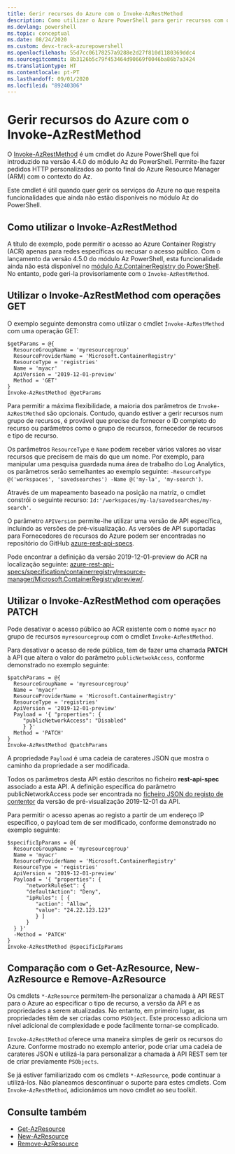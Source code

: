 ```yaml
---
title: Gerir recursos do Azure com o Invoke-AzRestMethod
description: Como utilizar o Azure PowerShell para gerir recursos com o cmdlet Invoke-AzRestMethod.
ms.devlang: powershell
ms.topic: conceptual
ms.date: 08/24/2020
ms.custom: devx-track-azurepowershell
ms.openlocfilehash: 55d7cc06178257a9288e2d27f810d1180369ddc4
ms.sourcegitcommit: 8b3126b5c79f453464d90669f0046ba86b7a3424
ms.translationtype: HT
ms.contentlocale: pt-PT
ms.lasthandoff: 09/01/2020
ms.locfileid: "89240306"
---
```

# <a name="manage-azure-resources-with-invoke-azrestmethod"></a>Gerir recursos do Azure com o Invoke-AzRestMethod

O [Invoke-AzRestMethod](/powershell/module/az.accounts/invoke-azrestmethod) é um cmdlet do Azure PowerShell que foi introduzido na versão 4.4.0 do módulo Az do PowerShell. Permite-lhe fazer pedidos HTTP personalizados ao ponto final do Azure Resource Manager (ARM) com o contexto do Az.

Este cmdlet é útil quando quer gerir os serviços do Azure no que respeita funcionalidades que ainda não estão disponíveis no módulo Az do PowerShell.

## <a name="how-to-use-invoke-azrestmethod"></a>Como utilizar o Invoke-AzRestMethod

A título de exemplo, pode permitir o acesso ao Azure Container Registry (ACR) apenas para redes específicas ou recusar o acesso público. Com o lançamento da versão 4.5.0 do módulo Az PowerShell, esta funcionalidade ainda não está disponível no [módulo Az.ContainerRegistry do PowerShell](/powershell/module/Az.ContainerRegistry/). No entanto, pode geri-la provisoriamente com o `Invoke-AzRestMethod`.

## <a name="using-invoke-azrestmethod-with-get-operations"></a>Utilizar o Invoke-AzRestMethod com operações GET

O exemplo seguinte demonstra como utilizar o cmdlet `Invoke-AzRestMethod` com uma operação GET:

```azurepowershell-interactive
$getParams = @{
  ResourceGroupName = 'myresourcegroup'
  ResourceProviderName = 'Microsoft.ContainerRegistry'
  ResourceType = 'registries'
  Name = 'myacr'
  ApiVersion = '2019-12-01-preview'
  Method = 'GET'
}
Invoke-AzRestMethod @getParams
```

Para permitir a máxima flexibilidade, a maioria dos parâmetros de `Invoke-AzRestMethod` são opcionais.
Contudo, quando estiver a gerir recursos num grupo de recursos, é provável que precise de fornecer o ID completo do recurso ou parâmetros como o grupo de recursos, fornecedor de recursos e tipo de recurso.

Os parâmetros `ResourceType` e `Name` podem receber vários valores ao visar recursos que precisem de mais do que um nome. Por exemplo, para manipular uma pesquisa guardada numa área de trabalho do Log Analytics, os parâmetros serão semelhantes ao exemplo seguinte: `-ResourceType @('workspaces', 'savedsearches') -Name @('my-la', 'my-search')`.

Através de um mapeamento baseado na posição na matriz, o cmdlet constrói o seguinte recurso: `Id:'/workspaces/my-la/savedsearches/my-search'`.

O parâmetro `APIVersion` permite-lhe utilizar uma versão de API específica, incluindo as versões de pré-visualização. As versões de API suportadas para Fornecedores de recursos do Azure podem ser encontradas no repositório do GitHub [azure-rest-api-specs](https://github.com/Azure/azure-rest-api-specs).

Pode encontrar a definição da versão 2019-12-01-preview do ACR na localização seguinte: [azure-rest-api-specs/specification/containerregistry/resource-manager/Microsoft.ContainerRegistry/preview/](https://github.com/Azure/azure-rest-api-specs/tree/master/specification/containerregistry/resource-manager/Microsoft.ContainerRegistry/preview).

## <a name="using-invoke-azrestmethod-with-patch-operations"></a>Utilizar o Invoke-AzRestMethod com operações PATCH

Pode desativar o acesso público ao ACR existente com o nome `myacr` no grupo de recursos `myresourcegroup` com o cmdlet `Invoke-AzRestMethod`.

Para desativar o acesso de rede pública, tem de fazer uma chamada **PATCH** à API que altera o valor do parâmetro `publicNetwokAccess`, conforme demonstrado no exemplo seguinte:

```azurepowershell-interactive
$patchParams = @{
  ResourceGroupName = 'myresourcegroup'
  Name = 'myacr'
  ResourceProviderName = 'Microsoft.ContainerRegistry'
  ResourceType = 'registries'
  ApiVersion = '2019-12-01-preview'
  Payload = '{ "properties": {
     "publicNetworkAccess": "Disabled"
     } }'
  Method = 'PATCH'
}
Invoke-AzRestMethod @patchParams
```

A propriedade `Payload` é uma cadeia de carateres JSON que mostra o caminho da propriedade a ser modificada.

Todos os parâmetros desta API estão descritos no ficheiro **rest-api-spec** associado a esta API.
A definição específica do parâmetro publicNetworkAccess pode ser encontrada no [ficheiro JSON do registo de contentor](https://github.com/Azure/azure-rest-api-specs/blob/2a9da9a79d0a7b74089567ec4f0289f3e0f31bec/specification/containerregistry/resource-manager/Microsoft.ContainerRegistry/preview/2019-12-01-preview/containerregistry.json) da versão de pré-visualização 2019-12-01 da API.

Para permitir o acesso apenas ao registo a partir de um endereço IP específico, o payload tem de ser modificado, conforme demonstrado no exemplo seguinte:

```azurepowershell-interactive
$specificIpParams = @{
  ResourceGroupName = 'myresourcegroup'
  Name = 'myacr'
  ResourceProviderName = 'Microsoft.ContainerRegistry'
  ResourceType = 'registries'
  ApiVersion = '2019-12-01-preview'
  Payload = '{ "properties": {
      "networkRuleSet": {
      "defaultAction": "Deny",
      "ipRules": [ {
         "action": "Allow",
         "value": "24.22.123.123"
         } ]
      }
  } }'
  -Method = 'PATCH'
}
Invoke-AzRestMethod @specificIpParams
```

## <a name="comparison-to-get-azresource-new-azresource-and-remove-azresource"></a>Comparação com o Get-AzResource, New-AzResource e Remove-AzResource

Os cmdlets `*-AzResource` permitem-lhe personalizar a chamada à API REST para o Azure ao especificar o tipo de recurso, a versão da API e as propriedades a serem atualizadas. No entanto, em primeiro lugar, as propriedades têm de ser criadas como `PSObject`. Este processo adiciona um nível adicional de complexidade e pode facilmente tornar-se complicado.

`Invoke-AzRestMethod` oferece uma maneira simples de gerir os recursos do Azure. Conforme mostrado no exemplo anterior, pode criar uma cadeia de carateres JSON e utilizá-la para personalizar a chamada à API REST sem ter de criar previamente `PSObjects`.

Se já estiver familiarizado com os cmdlets `*-AzResource`, pode continuar a utilizá-los. Não planeamos descontinuar o suporte para estes cmdlets. Com `Invoke-AzRestMethod`, adicionámos um novo cmdlet ao seu toolkit.

## <a name="see-also"></a>Consulte também

* [Get-AzResource](/powershell/module/az.resources/get-azresource)
* [New-AzResource](/powershell/module/az.resources/new-azresource)
* [Remove-AzResource](/powershell/module/az.resources/remove-azresource)
